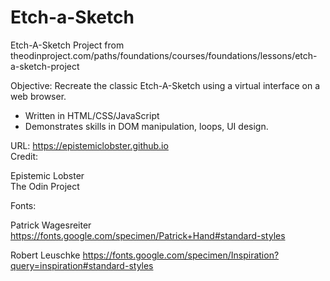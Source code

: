 # Etch-a-Sketch

Etch-A-Sketch Project from theodinproject.com/paths/foundations/courses/foundations/lessons/etch-a-sketch-project

Objective: Recreate the classic Etch-A-Sketch using a virtual interface on a web browser. 

- Written in HTML/CSS/JavaScript
- Demonstrates skills in DOM manipulation, loops, UI design. 


URL: https://epistemiclobster.github.io
<br>
Credit: 

Epistemic Lobster <br>
The Odin Project

Fonts: 

Patrick Wagesreiter
https://fonts.google.com/specimen/Patrick+Hand#standard-styles

Robert Leuschke
https://fonts.google.com/specimen/Inspiration?query=inspiration#standard-styles
